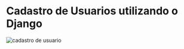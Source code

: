 # Cadastro de Usuarios utilizando o Django


![cadastro de usuario](https://github.com/MiqueiasFranco/Cadastro-de-Usuarios-Django/assets/121680934/82f340ec-65c5-4302-af66-1efacd7896ed)


